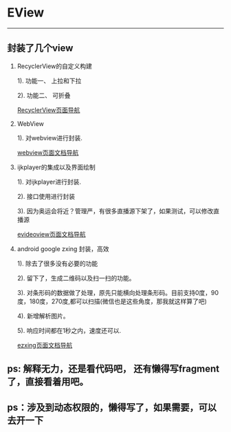 # EView

--------------------------



## 封装了几个view

1. RecyclerView的自定义构建

    1). 功能一、 上拉和下拉

    2). 功能二、 可折叠

    <a href="/doc/erecycleview.md" >RecyclerView页面导航</a>

2. WebView

    1). 对webview进行封装.

    <a href="/doc/ewebview.md" >webview页面文档导航</a>

3. ijkplayer的集成以及界面绘制

    1). 对ijkplayer进行封装.

    2). 接口使用进行封装

    3). 因为奥运会将近？管理严，有很多直播源下架了，如果测试，可以修改直播源

    <a href="/doc/evideoview.md" >evideoview页面文档导航</a>

4. android google zxing 封装，高效

    1). 除去了很多没有必要的功能

    2). 留下了，生成二维码以及扫一扫的功能。

    3). 对条形码的数据做了处理，原先只能横向处理条形码。目前支持0度，90度，180度，270度,都可以扫描(微信也是这些角度，那我就这样算了吧)

    4). 新增解析图片。

    5). 响应时间都在1秒之内，速度还可以.

    <a href="/doc/ezxing.md" >ezxing页面文档导航</a>


## ps: 解释无力，还是看代码吧， 还有懒得写fragment了，直接看着用吧。

## ps：涉及到动态权限的，懒得写了，如果需要，可以去开一下